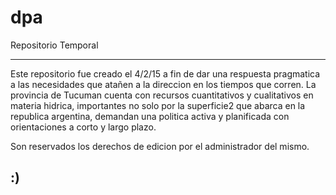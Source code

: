 # dpa
Repositorio Temporal

---------------------------------------------------------------------------------------------------------------------------------
Este repositorio fue creado el 4/2/15 a fin de dar una respuesta pragmatica a las necesidades que atañen a la direccion en los tiempos que corren.
La provincia de Tucuman cuenta con  recursos cuantitativos y cualitativos en materia hidrica, importantes no solo por la superficie2 que abarca en la republica argentina,  demandan una politica activa y planificada con orientaciones a corto y largo plazo. 

Son reservados los derechos de edicion por el administrador del mismo.

:)
----------------------------------------------------------------------------------------------------------------------------------
